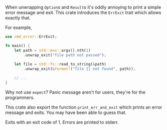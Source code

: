 When unwrapping `Option`s and `Result`s it's oddly 
annoying to print a simple error message and exit.
This crate introduces the `ErrExit` trait which allows exactly that.

For example,
```rust
use cmd_error::ErrExit;

fn main() {
    let path = std::env::args().nth(1)
        .unwrap_exit("file path not passed");
    
    let file = std::fs::read_to_string(&path)
        .unwrap_exit(&format!("file {} not found", path));

    // ...
}
```

Why not use `expect`? 
Panic message aren't for users, they're for the programmers.

This crate also export the function `print_err_and_exit`
which prints an error message and exits.
You may have been able to guess that.

Exits with an exit code of 1.
Errors are printed to stderr.
